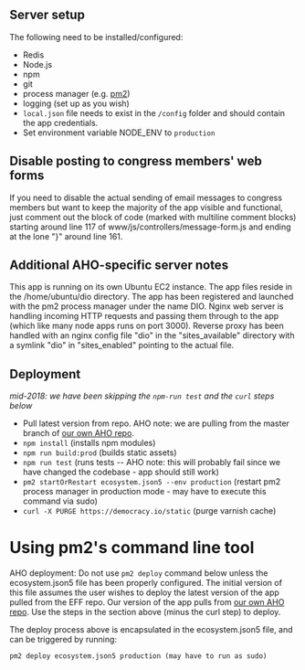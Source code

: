 ## Server setup
The following need to be installed/configured:

- Redis
- Node.js
- npm
- git
- process manager (e.g. [pm2](https://github.com/Unitech/pm2))
- logging (set up as you wish)
- `local.json` file needs to exist in the `/config` folder and should contain the app credentials.
- Set environment variable NODE_ENV to `production`

## Disable posting to congress members' web forms

If you need to disable the actual sending of email messages to congress members but want to keep the majority of the app visible and functional, just comment out the block of code (marked with multiline comment blocks) starting around line 117 of www/js/controllers/message-form.js and ending at the lone "}" around line 161.

## Additional AHO-specific server notes

This app is running on its own Ubuntu EC2 instance. The app files reside in the /home/ubuntu/dio directory. The app has been registered and launched with the pm2 process manager under the name DIO. Nginx web server is handling incoming HTTP requests and passing them through to the app (which like many node apps runs on port 3000). Reverse proxy has been handled with an nginx config file "dio" in the "sites_available" directory with a symlink "dio" in "sites_enabled" pointing to the actual file.

##  Deployment

*mid-2018: we have been skipping the `npm-run test` and the `curl` steps below*

- Pull latest version from repo. AHO note: we are pulling from the master branch of [our own AHO repo](https://github.com/apartmentsmart/dio).
- `npm install` (installs npm modules)
- `npm run build:prod` (builds static assets)
- `npm run test` (runs tests -- AHO note: this will probably fail since we have changed the codebase - app should still work)
- `pm2 startOrRestart ecosystem.json5 --env production` (restart pm2 process manager in production mode - may have to execute this command via sudo)
- `curl -X PURGE https://democracy.io/static` (purge varnish cache)

# Using pm2's command line tool

AHO deployment: Do not use `pm2 deploy` command below unless the ecosystem.json5 file has been properly configured. The initial version of this file assumes the user wishes to deploy the latest version of the app pulled from the EFF repo. Our version of the app pulls from [our own AHO repo](https://github.com/apartmentsmart/dio). Use the steps in the section above (minus the curl step) to deploy.

The deploy process above is encapsulated in the ecosystem.json5 file, and can be triggered by running:
```
pm2 deploy ecosystem.json5 production (may have to run as sudo)
```

